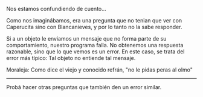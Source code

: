 Nos estamos confundiendo de cuento... 

Como nos imaginábamos, era una pregunta que no tenian que ver con Caperucita sino con Blancanieves, y por lo tanto no la sabe responder.

Si a un objeto le enviamos un mensaje que no forma parte de su comportamiento, nuestro programa falla.
No obtenemos una respuesta razonable, sino que lo que vemos es un error. 
En este caso, se trata del error más típico: Tal objeto no entiende tal mensaje.

Moraleja: Como dice el viejo y conocido refrán, "no le pidas peras al olmo"

___
Probá hacer otras preguntas que también den un error similar. 

